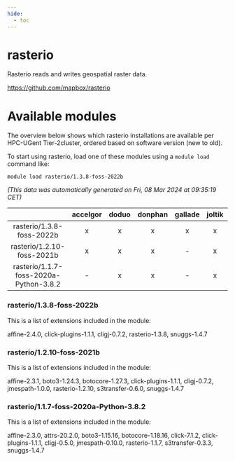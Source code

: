 ```yaml
---
hide:
  - toc
---
```


rasterio
========


Rasterio reads and writes geospatial raster data.

https://github.com/mapbox/rasterio
# Available modules


The overview below shows which rasterio installations are available per HPC-UGent Tier-2cluster, ordered based on software version (new to old).

To start using rasterio, load one of these modules using a `module load` command like:

```shell
module load rasterio/1.3.8-foss-2022b
```

*(This data was automatically generated on Fri, 08 Mar 2024 at 09:35:19 CET)*  

| |accelgor|doduo|donphan|gallade|joltik|skitty|
| :---: | :---: | :---: | :---: | :---: | :---: | :---: |
|rasterio/1.3.8-foss-2022b|x|x|x|x|x|x|
|rasterio/1.2.10-foss-2021b|x|x|x|-|x|x|
|rasterio/1.1.7-foss-2020a-Python-3.8.2|-|x|x|-|x|x|


### rasterio/1.3.8-foss-2022b

This is a list of extensions included in the module:

affine-2.4.0, click-plugins-1.1.1, cligj-0.7.2, rasterio-1.3.8, snuggs-1.4.7

### rasterio/1.2.10-foss-2021b

This is a list of extensions included in the module:

affine-2.3.1, boto3-1.24.3, botocore-1.27.3, click-plugins-1.1.1, cligj-0.7.2, jmespath-1.0.0, rasterio-1.2.10, s3transfer-0.6.0, snuggs-1.4.7

### rasterio/1.1.7-foss-2020a-Python-3.8.2

This is a list of extensions included in the module:

affine-2.3.0, attrs-20.2.0, boto3-1.15.16, botocore-1.18.16, click-7.1.2, click-plugins-1.1.1, cligj-0.5.0, jmespath-0.10.0, rasterio-1.1.7, s3transfer-0.3.3, snuggs-1.4.7